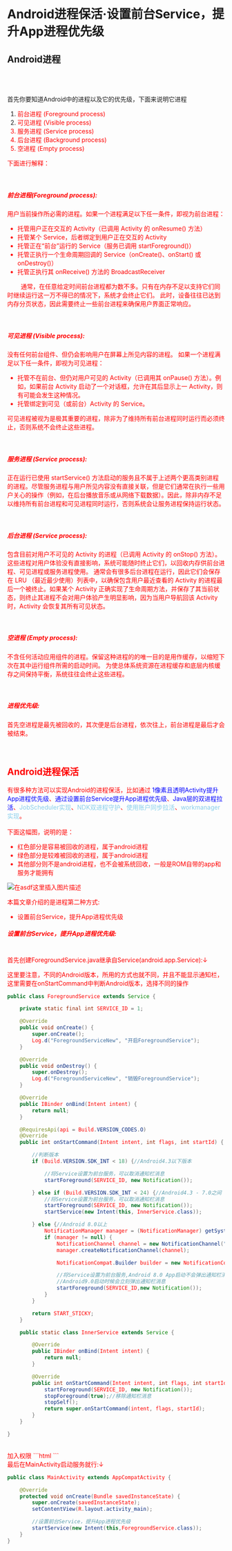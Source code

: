 <h1>Android进程保活·设置前台Service，提升App进程优先级</h1>
<h2>Android进程</h2>
<br><br><br>
首先你要知道Android中的进程以及它的优先级，下面来说明它进程<br>
<ol>
	<li><font color="red">前台进程 (Foreground process)</font></li>
	<li><font color="red">可见进程 (Visible process)<font color="red"></li>
	<li><font color="red">服务进程 (Service process)<font color="red"></li>
	<li><font color="red">后台进程 (Background process)<font color="red"></li>
	<li><font color="red">空进程 (Empty process)<font color="red"></li>
</ol>

下面进行解释：<br><br><br>
<h5><font color="red">前台进程(Foreground process):</font></h5>
用户当前操作所必需的进程。如果一个进程满足以下任一条件，即视为前台进程：

<ul>
	<li>托管用户正在交互的 Activity（已调用 Activity 的 onResume() 方法）</li>
	<li>托管某个 Service，后者绑定到用户正在交互的 Activity</li>
	<li>托管正在“前台”运行的 Service（服务已调用 startForeground()）</li>
	<li>托管正执行一个生命周期回调的 Service（onCreate()、onStart() 或 onDestroy()）</li>
	<li>托管正执行其 onReceive() 方法的 BroadcastReceiver</li>
</ul>
&nbsp;&nbsp;&nbsp;&nbsp;&nbsp;&nbsp;&nbsp;&nbsp;通常，在任意给定时间前台进程都为数不多。只有在内存不足以支持它们同时继续运行这一万不得已的情况下，系统才会终止它们。 此时，设备往往已达到内存分页状态，因此需要终止一些前台进程来确保用户界面正常响应。<br><br><br>

<h5><font color="red">可见进程 (Visible process):</font></h5>
没有任何前台组件、但仍会影响用户在屏幕上所见内容的进程。 如果一个进程满足以下任一条件，即视为可见进程：
<ul>
	<li>托管不在前台、但仍对用户可见的 Activity（已调用其 onPause() 方法）。例如，如果前台 Activity 启动了一个对话框，允许在其后显示上一 Activity，则有可能会发生这种情况。</li>
	<li>托管绑定到可见（或前台）Activity 的 Service。</li>
</ul>

可见进程被视为是极其重要的进程，除非为了维持所有前台进程同时运行而必须终止，否则系统不会终止这些进程。<br><br><br>

<h5><font color="red">服务进程 (Service process):</font></h5>
正在运行已使用 startService() 方法启动的服务且不属于上述两个更高类别进程的进程。尽管服务进程与用户所见内容没有直接关联，但是它们通常在执行一些用户关心的操作（例如，在后台播放音乐或从网络下载数据）。因此，除非内存不足以维持所有前台进程和可见进程同时运行，否则系统会让服务进程保持运行状态。<br><br><br>

<h5><font color="red">后台进程 (Service process):</font></h5>
包含目前对用户不可见的 Activity 的进程（已调用 Activity 的 onStop() 方法）。这些进程对用户体验没有直接影响，系统可能随时终止它们，以回收内存供前台进程、可见进程或服务进程使用。 通常会有很多后台进程在运行，因此它们会保存在 LRU （最近最少使用）列表中，以确保包含用户最近查看的 Activity 的进程最后一个被终止。如果某个 Activity 正确实现了生命周期方法，并保存了其当前状态，则终止其进程不会对用户体验产生明显影响，因为当用户导航回该 Activity 时，Activity 会恢复其所有可见状态。<br><br><br>

<h5><font color="red">空进程 (Empty process):</font></h5>
不含任何活动应用组件的进程。保留这种进程的的唯一目的是用作缓存，以缩短下次在其中运行组件所需的启动时间。 为使总体系统资源在进程缓存和底层内核缓存之间保持平衡，系统往往会终止这些进程。<br><br><br>

<h5><font color="red">进程优先级:</font></h5>
首先空进程是最先被回收的，其次便是后台进程，依次往上，前台进程是最后才会被结束。<br><br><br>

<h2>Android进程保活</h2>
有很多种方法可以实现Android的进程保活，比如通过&nbsp;<font color="blue">1像素且透明Activity提升App进程优先级</font>、<font color="blue">通过设置前台Service提升App进程优先级</font>、<font color="blue">Java层的双进程拉活</font>、<font color="skyblue">JobScheduler实现</font>、<font color="skyblue">NDK双进程守护</font>、<font color="skyblue">使用账户同步拉活</font>、<font color="skyblue">workmanager实现</font>。<br><br>
下面这幅图，说明的是：
<ul>
	<li>红色部分是容易被回收的进程，属于android进程</li>
	<li>绿色部分是较难被回收的进程，属于android进程</li>
	<li>其他部分则不是android进程，也不会被系统回收，一般是ROM自带的app和服务才能拥有</li>
</ul>

![在asdf这里插入图片描述](https://img-blog.csdnimg.cn/2018122010382369.png?x-oss-process=image/watermark,type_ZmFuZ3poZW5naGVpdGk,shadow_10,text_aHR0cHM6Ly9ibG9nLmNzZG4ubmV0L3FxXzQwODgxNjgw,size_16,color_FFFFFF,t_70)

本篇文章介绍的是进程第二种方式:
<ul>
	<li><font color="red">设置前台Service，提升App进程优先级</font></li>
</ul>

<h5><font color="red">设置前台Service，提升App进程优先级:</font></h5>

<br>首先创建ForegroundService.java继承自Service(android.app.Service):↓

这里要注意，不同的Android版本，所用的方式也就不同，并且不能显示通知栏，这里需要在onStartCommand中判断Android版本，选择不同的操作
```java
public class ForegroundService extends Service {

    private static final int SERVICE_ID = 1;

    @Override
    public void onCreate() {
        super.onCreate();
        Log.d("ForegroundServiceNew", "开启ForegroundService");
    }

    @Override
    public void onDestroy() {
        super.onDestroy();
        Log.d("ForegroundServiceNew", "销毁ForegroundService");
    }

    @Override
    public IBinder onBind(Intent intent) {
        return null;
    }

    @RequiresApi(api = Build.VERSION_CODES.O)
    @Override
    public int onStartCommand(Intent intent, int flags, int startId) {

        //判断版本
        if (Build.VERSION.SDK_INT < 18) {//Android4.3以下版本

            //将Service设置为前台服务，可以取消通知栏消息
            startForeground(SERVICE_ID, new Notification());

        } else if (Build.VERSION.SDK_INT < 24) {//Android4.3 - 7.0之间
            //将Service设置为前台服务，可以取消通知栏消息
            startForeground(SERVICE_ID, new Notification());
            startService(new Intent(this, InnerService.class));

        } else {//Android 8.0以上
            NotificationManager manager = (NotificationManager) getSystemService(NOTIFICATION_SERVICE);
            if (manager != null) {
                NotificationChannel channel = new NotificationChannel("channel","name",NotificationManager.IMPORTANCE_NONE);
                manager.createNotificationChannel(channel);

                NotificationCompat.Builder builder = new NotificationCompat.Builder(this,"channel");

                //将Service设置为前台服务,Android 8.0 App启动不会弹出通知栏消息，退出后台会弹出通知消息
                //Android9.0启动时候会立刻弹出通知栏消息
                startForeground(SERVICE_ID,new Notification());
            }
        }

        return START_STICKY;
    }

    public static class InnerService extends Service {

        @Override
        public IBinder onBind(Intent intent) {
            return null;
        }

        @Override
        public int onStartCommand(Intent intent, int flags, int startId) {
            startForeground(SERVICE_ID, new Notification());
            stopForeground(true);//移除通知栏消息
            stopSelf();
            return super.onStartCommand(intent, flags, startId);
        }
    }

}

```
<br>
加入权限
```html
<uses-permission android:name="android.permission.FOREGROUND_SERVICE"/>
```

<br>
最后在MainActivity启动服务就行:↓

```java
public class MainActivity extends AppCompatActivity {

    @Override
    protected void onCreate(Bundle savedInstanceState) {
        super.onCreate(savedInstanceState);
        setContentView(R.layout.activity_main);

        //设置前台Service，提升App进程优先级
        startService(new Intent(this,ForegroundService.class));
    }
}

```
